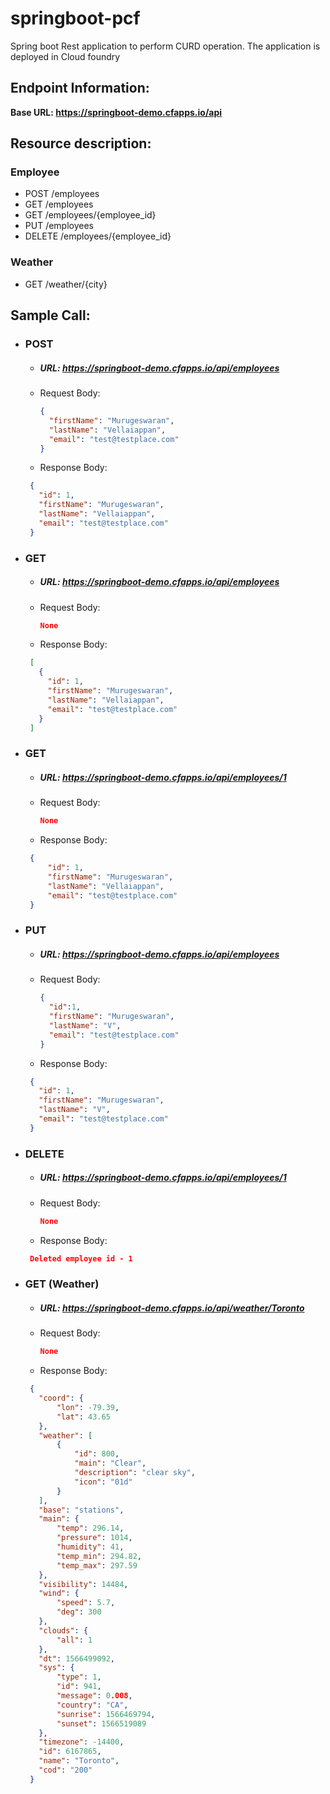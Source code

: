 # springboot-pcf
Spring boot Rest application to perform CURD operation. The application is deployed in Cloud foundry

## Endpoint Information:

__Base URL: https://springboot-demo.cfapps.io/api__

## Resource description:
### Employee
- POST    /employees
- GET     /employees
- GET     /employees/{employee_id}
- PUT     /employees
- DELETE  /employees/{employee_id}

### Weather
- GET     /weather/{city}



## Sample Call:

- ### POST 
  - ##### URL: https://springboot-demo.cfapps.io/api/employees

  - Request Body:
      ```json
      {
        "firstName": "Murugeswaran",
        "lastName": "Vellaiappan",
        "email": "test@testplace.com"
      }
      ```
  - Response Body:
   ```json
    {
      "id": 1,
      "firstName": "Murugeswaran",
      "lastName": "Vellaiappan",
      "email": "test@testplace.com"
    }
    ```
- ### GET 
  - ##### URL: https://springboot-demo.cfapps.io/api/employees

  - Request Body:
      ```json
      None
      ```
  - Response Body:
   ```json
    [
      {
        "id": 1,
        "firstName": "Murugeswaran",
        "lastName": "Vellaiappan",
        "email": "test@testplace.com"
      }
    ]
    ```    

- ### GET 
  - ##### URL: https://springboot-demo.cfapps.io/api/employees/1

  - Request Body:
      ```json
      None
      ```
  - Response Body:
   ```json
    {
        "id": 1,
        "firstName": "Murugeswaran",
        "lastName": "Vellaiappan",
        "email": "test@testplace.com"
    }
    ```    

- ### PUT 
  - ##### URL: https://springboot-demo.cfapps.io/api/employees

  - Request Body:
      ```json
      {
        "id":1,
        "firstName": "Murugeswaran",
        "lastName": "V",
        "email": "test@testplace.com"
    }
      ```
  - Response Body:
   ```json
    {
      "id": 1,
      "firstName": "Murugeswaran",
      "lastName": "V",
      "email": "test@testplace.com"
    }
    ```
- ### DELETE 
  - ##### URL: https://springboot-demo.cfapps.io/api/employees/1

  - Request Body:
      ```json
      None
      ```
  - Response Body:
   ```json
    Deleted employee id - 1
    ```
- ### GET (Weather)
  - ##### URL: https://springboot-demo.cfapps.io/api/weather/Toronto

  - Request Body:
      ```json
      None
      ```
  - Response Body:
   ```json
    {
      "coord": {
          "lon": -79.39,
          "lat": 43.65
      },
      "weather": [
          {
              "id": 800,
              "main": "Clear",
              "description": "clear sky",
              "icon": "01d"
          }
      ],
      "base": "stations",
      "main": {
          "temp": 296.14,
          "pressure": 1014,
          "humidity": 41,
          "temp_min": 294.82,
          "temp_max": 297.59
      },
      "visibility": 14484,
      "wind": {
          "speed": 5.7,
          "deg": 300
      },
      "clouds": {
          "all": 1
      },
      "dt": 1566499092,
      "sys": {
          "type": 1,
          "id": 941,
          "message": 0.008,
          "country": "CA",
          "sunrise": 1566469794,
          "sunset": 1566519089
      },
      "timezone": -14400,
      "id": 6167865,
      "name": "Toronto",
      "cod": "200"
    }
    ```   
